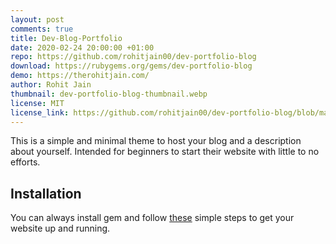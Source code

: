 ```yaml
---
layout: post
comments: true
title: Dev-Blog-Portfolio
date: 2020-02-24 20:00:00 +01:00
repo: https://github.com/rohitjain00/dev-portfolio-blog
download: https://rubygems.org/gems/dev-portfolio-blog
demo: https://therohitjain.com/
author: Rohit Jain
thumbnail: dev-portfolio-blog-thumbnail.webp
license: MIT
license_link: https://github.com/rohitjain00/dev-portfolio-blog/blob/master/LICENSE.txt
---
```


This is a simple and minimal theme to host your blog and a description about yourself. Intended for beginners to start their website with little to no efforts.

## Installation

You can always install gem and follow [these](https://github.com/rohitjain00/dev-portfolio-blog#usage) simple steps to get your website up and running.
